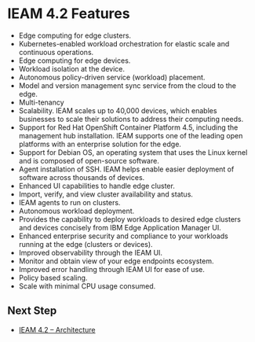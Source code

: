 # IEAM  4.2 Features

- Edge computing for edge clusters.
- Kubernetes-enabled workload orchestration for elastic scale and continuous operations.
- Edge computing for edge devices.
- Workload isolation at the device.
- Autonomous policy-driven service (workload) placement.
- Model and version management sync service from the cloud to the edge.
- Multi-tenancy
- Scalability. IEAM  scales up to 40,000 devices, which enables businesses to scale their 
  solutions to address their computing needs.
- Support for Red Hat OpenShift Container Platform 4.5, including the management hub installation. 
  IEAM  supports one of the leading open platforms with an enterprise solution for the edge.
- Support for Debian OS, an operating system that uses the Linux kernel and is composed of open-source software.
- Agent installation of SSH. IEAM  helps enable easier deployment of software across thousands 
  of devices.
- Enhanced UI capabilities to handle edge cluster.
- Import, verify, and view cluster availability and status.
- IEAM  agents to run on clusters.
- Autonomous workload deployment.
- Provides the capability to deploy workloads to desired edge clusters and devices concisely from IBM Edge Application 
  Manager UI.
- Enhanced enterprise security and compliance to your workloads running at the edge (clusters or devices).
- Improved observability through the IEAM  UI.
- Monitor and obtain view of your edge endpoints ecosystem.
- Improved error handling through IEAM  UI for ease of use.
- Policy based scaling.
- Scale with minimal CPU usage consumed.

## Next Step

- [IEAM 4.2 – Architecture](ieam42-architecture.md)